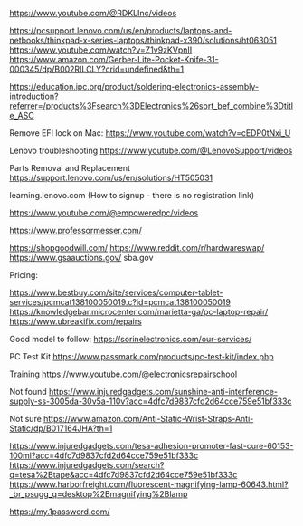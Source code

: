 https://www.youtube.com/@RDKLInc/videos

https://pcsupport.lenovo.com/us/en/products/laptops-and-netbooks/thinkpad-x-series-laptops/thinkpad-x390/solutions/ht063051
https://www.youtube.com/watch?v=Z1v9zKVpnII
https://www.amazon.com/Gerber-Lite-Pocket-Knife-31-000345/dp/B002RILCLY?crid=undefined&th=1

https://education.ipc.org/product/soldering-electronics-assembly-introduction?referrer=/products%3Fsearch%3DElectronics%26sort_bef_combine%3Dtitle_ASC

Remove EFI lock on Mac: https://www.youtube.com/watch?v=cEDP0tNxi_U

Lenovo troubleshooting https://www.youtube.com/@LenovoSupport/videos

Parts Removal and Replacement https://support.lenovo.com/us/en/solutions/HT505031

learning.lenovo.com (How to signup - there is no registration link)

https://www.youtube.com/@empoweredpc/videos

https://www.professormesser.com/

https://shopgoodwill.com/
https://www.reddit.com/r/hardwareswap/
https://www.gsaauctions.gov/
sba.gov

Pricing:

https://www.bestbuy.com/site/services/computer-tablet-services/pcmcat138100050019.c?id=pcmcat138100050019
https://knowledgebar.microcenter.com/marietta-ga/pc-laptop-repair/
https://www.ubreakifix.com/repairs


Good model to follow: https://sorinelectronics.com/our-services/

PC Test Kit
https://www.passmark.com/products/pc-test-kit/index.php

Training
https://www.youtube.com/@electronicsrepairschool


Not found
https://www.injuredgadgets.com/sunshine-anti-interference-supply-ss-3005da-30v5a-110v?acc=4dfc7d9837cfd2d64cce759e51bf333c


Not sure
https://www.amazon.com/Anti-Static-Wrist-Straps-Anti-Static/dp/B017164JHA?th=1

https://www.injuredgadgets.com/tesa-adhesion-promoter-fast-cure-60153-100ml?acc=4dfc7d9837cfd2d64cce759e51bf333c
https://www.injuredgadgets.com/search?q=tesa%2Btape&acc=4dfc7d9837cfd2d64cce759e51bf333c
https://www.harborfreight.com/fluorescent-magnifying-lamp-60643.html?_br_psugg_q=desktop%2Bmagnifying%2Blamp


https://my.1password.com/